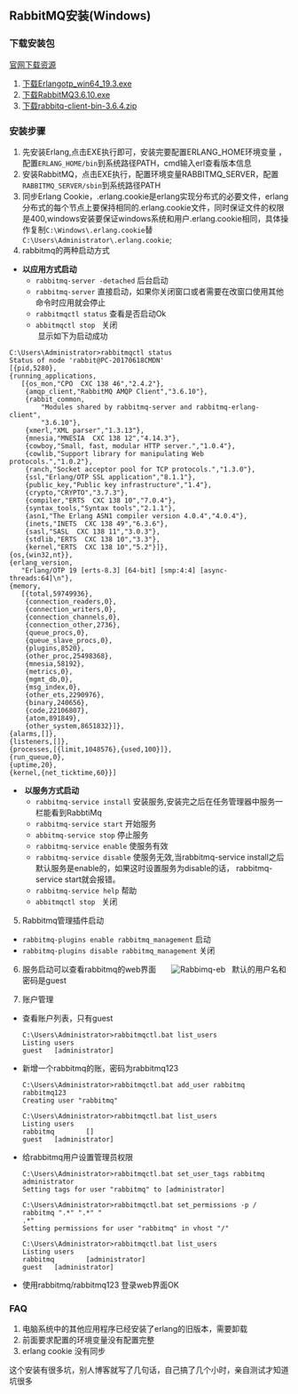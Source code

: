 
## RabbitMQ安装(Windows)

### 下载安装包
  
  [官网下载资源](http://www.rabbitmq.com/releases/)
  
1. [下载Erlangotp_win64_19.3.exe](http://erlang.org/download/otp_win64_19.3.exe)  
2. [下载RabbitMQ3.6.10.exe](http://www.rabbitmq.com/releases/rabbitmq-server/v3.6.10/rabbitmq-server-3.6.10.exe)
3. [下载rabbitq-client-bin-3.6.4.zip](http://www.rabbitmq.com/releases/rabbitmq-java-client/v3.6.4/rabbitmq-java-client-bin-3.6.4.zip)

### 安装步骤

1. 先安装Erlang,点击EXE执行即可，安装完要配置ERLANG_HOME环境变量 ，配置`ERLANG_HOME/bin`到系统路径PATH，cmd输入erl查看版本信息
2. 安装RabbitMQ，点击EXE执行，配置环境变量RABBITMQ_SERVER，配置`RABBITMQ_SERVER/sbin`到系统路径PATH
3. 同步Erlang Cookie，.erlang.cookie是erlang实现分布式的必要文件，erlang分布式的每个节点上要保持相同的.erlang.cookie文件，同时保证文件的权限是400,windows安装要保证windows系统和用户.erlang.cookie相同，具体操作复制`C:\Windows\.erlang.cookie`替`C:\Users\Administrator\.erlang.cookie`;
4. rabbitmq的两种启动方式
*  **以应用方式启动**
    * `rabbitmq-server -detached` 后台启动
    * `rabbitmq-server` 直接启动，如果你关闭窗口或者需要在改窗口使用其他命令时应用就会停止
    * `rabbitmqctl status` 查看是否启动Ok
    * `abbitmqctl stop`   关闭 <br/>
  显示如下为启动成功
  
  ````
  C:\Users\Administrator>rabbitmqctl status
Status of node 'rabbit@PC-20170618CMDN'
[{pid,5280},
 {running_applications,
     [{os_mon,"CPO  CXC 138 46","2.4.2"},
      {amqp_client,"RabbitMQ AMQP Client","3.6.10"},
      {rabbit_common,
          "Modules shared by rabbitmq-server and rabbitmq-erlang-client",
          "3.6.10"},
      {xmerl,"XML parser","1.3.13"},
      {mnesia,"MNESIA  CXC 138 12","4.14.3"},
      {cowboy,"Small, fast, modular HTTP server.","1.0.4"},
      {cowlib,"Support library for manipulating Web protocols.","1.0.2"},
      {ranch,"Socket acceptor pool for TCP protocols.","1.3.0"},
      {ssl,"Erlang/OTP SSL application","8.1.1"},
      {public_key,"Public key infrastructure","1.4"},
      {crypto,"CRYPTO","3.7.3"},
      {compiler,"ERTS  CXC 138 10","7.0.4"},
      {syntax_tools,"Syntax tools","2.1.1"},
      {asn1,"The Erlang ASN1 compiler version 4.0.4","4.0.4"},
      {inets,"INETS  CXC 138 49","6.3.6"},
      {sasl,"SASL  CXC 138 11","3.0.3"},
      {stdlib,"ERTS  CXC 138 10","3.3"},
      {kernel,"ERTS  CXC 138 10","5.2"}]},
 {os,{win32,nt}},
 {erlang_version,
     "Erlang/OTP 19 [erts-8.3] [64-bit] [smp:4:4] [async-threads:64]\n"},
 {memory,
     [{total,59749936},
      {connection_readers,0},
      {connection_writers,0},
      {connection_channels,0},
      {connection_other,2736},
      {queue_procs,0},
      {queue_slave_procs,0},
      {plugins,8520},
      {other_proc,25498368},
      {mnesia,58192},
      {metrics,0},
      {mgmt_db,0},
      {msg_index,0},
      {other_ets,2290976},
      {binary,240656},
      {code,22106807},
      {atom,891849},
      {other_system,8651832}]},
 {alarms,[]},
 {listeners,[]},
 {processes,[{limit,1048576},{used,100}]},
 {run_queue,0},
 {uptime,20},
 {kernel,{net_ticktime,60}}]
 ````

*  **以服务方式启动**
    * `rabbitmq-service install` 安装服务,安装完之后在任务管理器中服务一栏能看到RabbtiMq
    * `rabbitmq-service start` 开始服务
    * `abbitmq-service stop`  停止服务
    * `rabbitmq-service enable` 使服务有效
    * `rabbitmq-service disable` 使服务无效,当rabbitmq-service install之后默认服务是enable的，如果这时设置服务为disable的话，
         rabbitmq-service start就会报错。
    * `rabbitmq-service help` 帮助
    * `abbitmqctl stop`   关闭
 5. Rabbitmq管理插件启动
 
  * `rabbitmq-plugins enable rabbitmq_management` 启动
  * `rabbitmq-plugins disable rabbitmq_management` 关闭
  
6. 服务启动可以查看rabbitmq的web界面
     
     ![Rabbimq-eb](https://github.com/Letitmiss/JMS/blob/master/img/rabbitmq-1.jpg)
   默认的用户名和密码是guest
   
7. 账户管理
* 查看账户列表，只有guest

  ````
  C:\Users\Administrator>rabbitmqctl.bat list_users
  Listing users
  guest   [administrator]
  ````
  
* 新增一个rabbitmq的账，密码为rabbitmq123

    ````
    C:\Users\Administrator>rabbitmqctl.bat add_user rabbitmq rabbitmq123
    Creating user "rabbitmq"

    C:\Users\Administrator>rabbitmqctl.bat list_users
    Listing users
    rabbitmq        []
    guest   [administrator]
    ````

* 给rabbitmq用户设置管理员权限
  ````
  C:\Users\Administrator>rabbitmqctl.bat set_user_tags rabbitmq administrator
  Setting tags for user "rabbitmq" to [administrator]

  C:\Users\Administrator>rabbitmqctl.bat set_permissions -p / rabbitmq ".*" ".*" "
  .*"
  Setting permissions for user "rabbitmq" in vhost "/"

  C:\Users\Administrator>rabbitmqctl.bat list_users
  Listing users
  rabbitmq        [administrator]
  guest   [administrator]
  ````
 * 使用rabbitmq/rabbitmq123 登录web界面OK

### FAQ
1. 电脑系统中的其他应用程序已经安装了erlang的旧版本，需要卸载
2. 前面要求配置的环境变量没有配置完整
3. erlang cookie 没有同步

这个安装有很多坑，别人博客就写了几句话，自己搞了几个小时，亲自测试才知道坑很多





